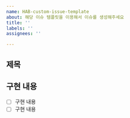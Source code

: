 ```yaml
---
name: HAB-custom-issue-template
about: 해당 이슈 템플릿을 이용해서 이슈를 생성해주세요
title: ''
labels: ''
assignees: ''

---
```


## 제목

## 구현 내용
- [ ] 구현 내용
- [ ] 구현 내용
